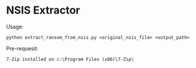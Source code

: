 # NSIS Extractor

Usage:

    python extract_ransom_from_nsis.py <original_nsis_file> <output_path>


Pre-requesit:

    7-Zip installed on c:\Program Files (x86)\7-Zip\
